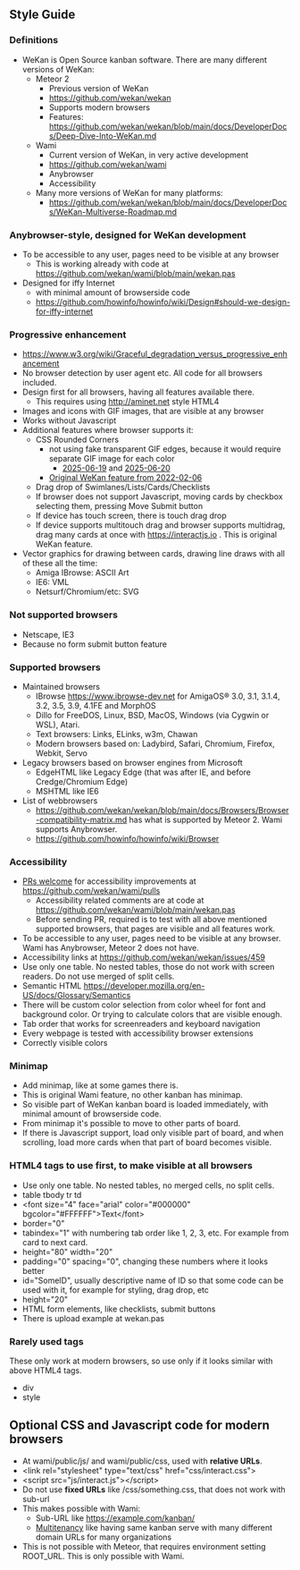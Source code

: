## Style Guide

### Definitions

- WeKan is Open Source kanban software. There are many different versions of WeKan:
  - Meteor 2
    - Previous version of WeKan
    - https://github.com/wekan/wekan
    - Supports modern browsers
    - Features: https://github.com/wekan/wekan/blob/main/docs/DeveloperDocs/Deep-Dive-Into-WeKan.md
  - Wami
    - Current version of WeKan, in very active development
    - https://github.com/wekan/wami
    - Anybrowser
    - Accessibility
  - Many more versions of WeKan for many platforms:
    - https://github.com/wekan/wekan/blob/main/docs/DeveloperDocs/WeKan-Multiverse-Roadmap.md

### Anybrowser-style, designed for WeKan development

- To be accessible to any user, pages need to be visible at any browser
  - This is working already with code at https://github.com/wekan/wami/blob/main/wekan.pas
- Designed for iffy Internet
  - with minimal amount of browserside code
  - https://github.com/howinfo/howinfo/wiki/Design#should-we-design-for-iffy-internet

### Progressive enhancement

  - https://www.w3.org/wiki/Graceful_degradation_versus_progressive_enhancement
  - No browser detection by user agent etc. All code for all browsers included.
  - Design first for all browsers, having all features available there.
    - This requires using http://aminet.net style HTML4
  - Images and icons with GIF images, that are visible at any browser
  - Works without Javascript
  - Additional features where browser supports it:
    - CSS Rounded Corners
      - not using fake transparent GIF edges, because it would require separate GIF image for each color
        - [2025-06-19](https://github.com/wekan/wami/commit/60a6d583#diff-55eb6b0b766ec41c008ef615b2f1d3e24ba16b8c8ba549a84c5e73e2ab54344bR15-R17) and [2025-06-20](https://github.com/wekan/wami/commit/31ba33b37ab4b867fd2e344bf5ad004085745cb4)
      - [Original WeKan feature from 2022-02-06](https://github.com/wekan/wekan/issues/4326)
    - Drag drop of Swimlanes/Lists/Cards/Checklists
    - If browser does not support Javascript, moving cards by checkbox selecting them, pressing Move Submit button
    - If device has touch screen, there is touch drag drop
    - If device supports multitouch drag and browser supports multidrag, drag many cards at once with https://interactjs.io . This is original WeKan feature.
  - Vector graphics for drawing between cards, drawing line draws with all of these all the time:
    - Amiga IBrowse: ASCII Art
    - IE6: VML
    - Netsurf/Chromium/etc: SVG

### Not supported browsers

- Netscape, IE3
- Because no form submit button feature

### Supported browsers

- Maintained browsers
  - IBrowse https://www.ibrowse-dev.net for AmigaOS® 3.0, 3.1, 3.1.4, 3.2, 3.5, 3.9, 4.1FE and MorphOS
  - Dillo for FreeDOS, Linux, BSD, MacOS, Windows (via Cygwin or WSL), Atari.
  - Text browsers: Links, ELinks, w3m, Chawan
  - Modern browsers based on: Ladybird, Safari, Chromium, Firefox, Webkit, Servo
- Legacy browsers based on browser engines from Microsoft
  - EdgeHTML like Legacy Edge (that was after IE, and before Credge/Chromium Edge)
  - MSHTML like IE6
- List of webbrowsers
  - https://github.com/wekan/wekan/blob/main/docs/Browsers/Browser-compatibility-matrix.md has what is supported by Meteor 2. Wami supports Anybrowser.
  - https://github.com/howinfo/howinfo/wiki/Browser

### Accessibility

- [PRs welcome](MakingPullRequest.md) for accessibility improvements at https://github.com/wekan/wami/pulls
  - Accessibility related comments are at code at https://github.com/wekan/wami/blob/main/wekan.pas
  - Before sending PR, required is to test with all above mentioned supported browsers, that pages are visible and all features work.
- To be accessible to any user, pages need to be visible at any browser. Wami has Anybrowser, Meteor 2 does not have.
- Accessibility links at https://github.com/wekan/wekan/issues/459
- Use only one table. No nested tables, those do not work with screen readers. Do not use merged of split cells.
- Semantic HTML https://developer.mozilla.org/en-US/docs/Glossary/Semantics
- There will be custom color selection from color wheel for font and background color. Or trying to calculate colors that are visible enough.
- Tab order that works for screenreaders and keyboard navigation
- Every webpage is tested with accessibility browser extensions
- Correctly visible colors

### Minimap

- Add minimap, like at some games there is.
- This is original Wami feature, no other kanban has minimap.
- So visible part of WeKan kanban board is loaded immediately, with minimal amount of browserside code.
- From minimap it's possible to move to other parts of board.
- If there is Javascript support, load only visible part of board, and when scrolling, load more cards when that part of board becomes visible.

### HTML4 tags to use first, to make visible at all browsers

- Use only one table. No nested tables, no merged cells, no split cells.
- table tbody tr td
- &lt;font size="4" face="arial" color="#000000" bgcolor="#FFFFFF"&gt;Text&lt;/font&gt;
- border="0"
- tabindex="1" with numbering tab order like 1, 2, 3, etc. For example from card to next card.
- height="80" width="20"
- padding="0" spacing="0", changing these numbers where it looks better
- id="SomeID", usually descriptive name of ID so that some code can be used with it, for example for styling, drag drop, etc
- height="20"
- HTML form elements, like checklists, submit buttons
- There is upload example at wekan.pas

### Rarely used tags

These only work at modern browsers, so use only if it looks similar with above HTML4 tags.

- div
- style

## Optional CSS and Javascript code for modern browsers

- At wami/public/js/ and wami/public/css, used with <b>relative URLs</b>.
- &lt;link rel="stylesheet" type="text/css" href="css/interact.css"&gt;
- &lt;script src="js/interact.js"&gt;&lt;/script&gt;
- Do not use <b>fixed URLs</b> like /css/something.css, that does not work with sub-url
- This makes possible with Wami:
    - Sub-URL like https://example.com/kanban/
    - [Multitenancy](https://en.wikipedia.org/wiki/Multitenancy) like having same kanban serve with many different domain URLs for many organizations
- This is not possible with Meteor, that requires environment setting ROOT_URL. This is only possible with Wami.
